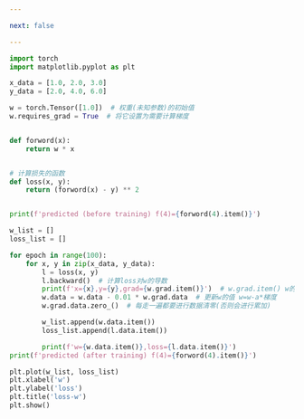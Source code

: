 ```yaml
---

next: false

---
```




<BlogInfo id="15" title="6.pytorch实现模型的训练" author="白日梦想猿" pv=0 read_times=0 pre_cost_time="0分48秒" category="人工智能" tag_list="['人工智能']" create_time="2021.07.15 17:37:52" update_time="2021.07.16 15:11:06" />

```python
import torch
import matplotlib.pyplot as plt

x_data = [1.0, 2.0, 3.0]
y_data = [2.0, 4.0, 6.0]

w = torch.Tensor([1.0])  # 权重(未知参数)的初始值
w.requires_grad = True  # 将它设置为需要计算梯度


def forword(x):
    return w * x


# 计算损失的函数
def loss(x, y):
    return (forword(x) - y) ** 2


print(f'predicted (before training) f(4)={forword(4).item()}')

w_list = []
loss_list = []

for epoch in range(100):
    for x, y in zip(x_data, y_data):
        l = loss(x, y)
        l.backward()  # 计算loss对w的导数
        print(f'x={x},y={y},grad={w.grad.item()}')  # w.grad.item() w的梯度
        w.data = w.data - 0.01 * w.grad.data  # 更新w的值 w=w-a*梯度
        w.grad.data.zero_()  # 每走一遍都要进行数据清零(否则会进行累加)

        w_list.append(w.data.item())
        loss_list.append(l.data.item())

        print(f'w={w.data.item()},loss={l.data.item()}')
print(f'predicted (after training) f(4)={forword(4).item()}')

plt.plot(w_list, loss_list)
plt.xlabel('w')
plt.ylabel('loss')
plt.title('loss-w')
plt.show()

```



<ActionBox />
